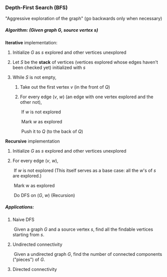 ### Depth-First Search (BFS)

"Aggressive exploration of the graph" (go backwards only when necessary)

##### Algorithm: (Given graph $G$, source vertex $s$)

**Iterative** implementation:

1. Initialize $G$ as $s$ explored and other vertices unexplored

2. Let $S$ be the **stack** of vertices (vertices explored whose edges haven't been checked yet) initialized with $s$

3. While $S$ is not empty,

   1. Take out the first vertex $v$ (in the front of $Q$)

   2. For every edge ($v$, $w$) (an edge with one vertex explored and the other not),

      ​	If $w$ is not explored

      ​		Mark $w$ as explored

      ​		Push it to $Q$ (to the back of $Q$)




**Recursive** implementation

1. Initialize $G$ as $s$ explored and other vertices unexplored

2. For every edge ($v$, $w$),

   ​	If $w$ is not explored   (This itself serves as a base case: all the $w$'s of $s$ are explored.)

   ​		Mark w as explored

   ​		Do DFS on ($G$, $w$)   (Recursion)



##### Applications:

1. Naive DFS

   ​	Given a graph $G$ and a source vertex $s$, find all the findable vertices starting from $s$.

2. Undirected connectivity

   ​	Given a undirected graph $G$, find the number of connected components ("pieces") of $G$.

3. Directed connectivity

